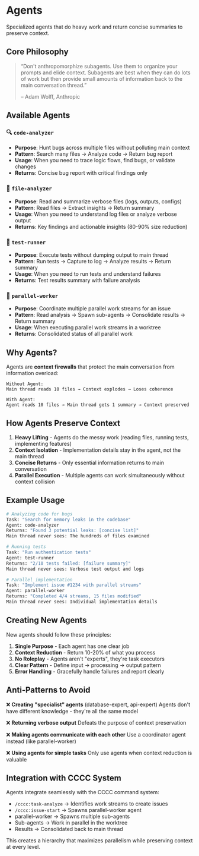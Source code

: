 # Agents

Specialized agents that do heavy work and return concise summaries to preserve context.

## Core Philosophy

> “Don't anthropomorphize subagents. Use them to organize your prompts and elide context. Subagents are best when they can do lots of work but then provide small amounts of information back to the main conversation thread.”
>
> – Adam Wolff, Anthropic

## Available Agents

### 🔍 `code-analyzer`
- **Purpose**: Hunt bugs across multiple files without polluting main context
- **Pattern**: Search many files → Analyze code → Return bug report
- **Usage**: When you need to trace logic flows, find bugs, or validate changes
- **Returns**: Concise bug report with critical findings only

### 📄 `file-analyzer`
- **Purpose**: Read and summarize verbose files (logs, outputs, configs)
- **Pattern**: Read files → Extract insights → Return summary
- **Usage**: When you need to understand log files or analyze verbose output
- **Returns**: Key findings and actionable insights (80-90% size reduction)

### 🧪 `test-runner`
- **Purpose**: Execute tests without dumping output to main thread
- **Pattern**: Run tests → Capture to log → Analyze results → Return summary
- **Usage**: When you need to run tests and understand failures
- **Returns**: Test results summary with failure analysis

### 🔀 `parallel-worker`
- **Purpose**: Coordinate multiple parallel work streams for an issue
- **Pattern**: Read analysis → Spawn sub-agents → Consolidate results → Return summary
- **Usage**: When executing parallel work streams in a worktree
- **Returns**: Consolidated status of all parallel work

## Why Agents?

Agents are **context firewalls** that protect the main conversation from information overload:

```
Without Agent:
Main thread reads 10 files → Context explodes → Loses coherence

With Agent:
Agent reads 10 files → Main thread gets 1 summary → Context preserved
```

## How Agents Preserve Context

1. **Heavy Lifting** - Agents do the messy work (reading files, running tests, implementing features)
2. **Context Isolation** - Implementation details stay in the agent, not the main thread
3. **Concise Returns** - Only essential information returns to main conversation
4. **Parallel Execution** - Multiple agents can work simultaneously without context collision

## Example Usage

```bash
# Analyzing code for bugs
Task: "Search for memory leaks in the codebase"
Agent: code-analyzer
Returns: "Found 3 potential leaks: [concise list]"
Main thread never sees: The hundreds of files examined

# Running tests
Task: "Run authentication tests"
Agent: test-runner
Returns: "2/10 tests failed: [failure summary]"
Main thread never sees: Verbose test output and logs

# Parallel implementation
Task: "Implement issue #1234 with parallel streams"
Agent: parallel-worker
Returns: "Completed 4/4 streams, 15 files modified"
Main thread never sees: Individual implementation details
```

## Creating New Agents

New agents should follow these principles:

1. **Single Purpose** - Each agent has one clear job
2. **Context Reduction** - Return 10-20% of what you process
3. **No Roleplay** - Agents aren't "experts", they're task executors
4. **Clear Pattern** - Define input → processing → output pattern
5. **Error Handling** - Gracefully handle failures and report clearly

## Anti-Patterns to Avoid

❌ **Creating "specialist" agents** (database-expert, api-expert)
   Agents don't have different knowledge - they're all the same model

❌ **Returning verbose output**
   Defeats the purpose of context preservation

❌ **Making agents communicate with each other**
   Use a coordinator agent instead (like parallel-worker)

❌ **Using agents for simple tasks**
   Only use agents when context reduction is valuable

## Integration with CCCC System

Agents integrate seamlessly with the CCCC command system:

- `/cccc:task-analyze` → Identifies work streams to create issues
- `/cccc:issue-start` → Spawns parallel-worker agent
- parallel-worker → Spawns multiple sub-agents
- Sub-agents → Work in parallel in the worktree
- Results → Consolidated back to main thread

This creates a hierarchy that maximizes parallelism while preserving context at every level.
